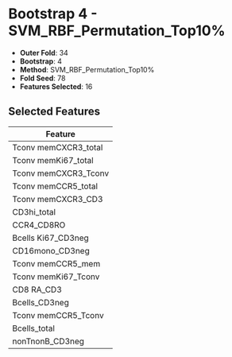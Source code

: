 # Bootstrap 4 - SVM_RBF_Permutation_Top10%

- **Outer Fold**: 34
- **Bootstrap**: 4
- **Method**: SVM_RBF_Permutation_Top10%
- **Fold Seed**: 78
- **Features Selected**: 16

## Selected Features

| Feature |
|---------|
| Tconv memCXCR3_total |
| Tconv memKi67_total |
| Tconv memCXCR3_Tconv |
| Tconv memCCR5_total |
| Tconv memCXCR3_CD3 |
| CD3hi_total |
| CCR4_CD8RO |
| Bcells Ki67_CD3neg |
| CD16mono_CD3neg |
| Tconv memCCR5_mem |
| Tconv memKi67_Tconv |
| CD8 RA_CD3 |
| Bcells_CD3neg |
| Tconv memCCR5_Tconv |
| Bcells_total |
| nonTnonB_CD3neg |
